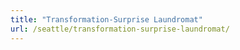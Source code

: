 ```yaml
---
title: "Transformation-Surprise Laundromat"
url: /seattle/transformation-surprise-laundromat/
---
```

